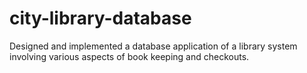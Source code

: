 # city-library-database

Designed and implemented a database application of a library system involving various aspects of book keeping and checkouts.
